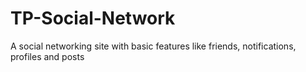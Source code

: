 # TP-Social-Network
A social networking site with basic features like friends, notifications, profiles and posts
